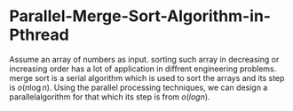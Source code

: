 # Parallel-Merge-Sort-Algorithm-in-Pthread
Assume an array of numbers as input. sorting such array in decreasing or increasing order has a lot of application in diffrent engineering problems. merge sort is a serial algorithm which is used to sort the arrays and its step is $o(n \log n)$.
Using the parallel processing techniques, we can design a parallelalgorithm for that which its step is from $o(log n)$.
